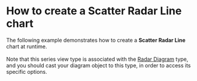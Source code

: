 # How to create a Scatter Radar Line chart


The following example demonstrates how to create a <strong>Scatter Radar Line </strong>chart at runtime.<br /><br />Note that this series view type is associated with the <a href="https://documentation.devexpress.com/#AspNet/CustomDocument15976">Radar Diagram</a> type, and you should cast your diagram object to this type, in order to access its specific options.

<br/>


